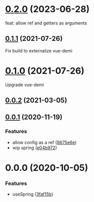 # [0.2.0](https://github.com/posva/vue-use-spring/compare/v0.1.1...v0.2.0) (2023-06-28)

feat: allow ref and getters as arguments

## [0.1.1](https://github.com/posva/vue-use-spring/compare/v0.1.0...v0.1.1) (2021-07-26)

Fix build to externalize vue-demi

# [0.1.0](https://github.com/posva/vue-use-spring/compare/v0.0.2...v0.1.0) (2021-07-26)

Upgrade vue-demi

## [0.0.2](https://github.com/posva/vue-use-spring/compare/v0.0.1...v0.0.2) (2021-03-05)

## [0.0.1](https://github.com/posva/vue-use-spring/compare/v0.0.0...v0.0.1) (2020-11-19)

### Features

- allow config as a ref ([8675e6e](https://github.com/posva/vue-use-spring/commit/8675e6e2eaf6f11eec6790b38596739ae5f1e486))
- wip spring ([e04b972](https://github.com/posva/vue-use-spring/commit/e04b972fa2093ac5dfbc114d4e0e93ef105ba7b2))

# 0.0.0 (2020-10-05)

### Features

- useSpring ([3faf15b](https://github.com/posva/vue-use-spring/commit/3faf15b3131143db85f38db759a08b0a0af32730))
